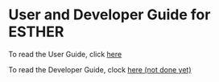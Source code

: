 # User and Developer Guide for ESTHER

To read the User Guide, click [here](./UserGuide.md)

To read the Developer Guide, clock [here (not done yet)](./README.md)
